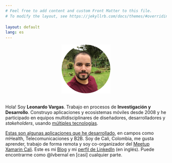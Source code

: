 ```yaml
---
# Feel free to add content and custom Front Matter to this file.
# To modify the layout, see https://jekyllrb.com/docs/themes/#overriding-theme-defaults

layout: default
lang: es
---
```


<center>
    <img src="/images/profile.png" height="152" />
    <br/><br/>
</center>

Hola! Soy __Leonardo Vargas__. Trabajo en procesos de __Investigación y Desarrollo__. Construyo aplicaciones y ecosistemas móviles desde 2008 y he participado en equipos multidisciplinares de diseñadores, desarrolladores y _stakeholders_, usando [múltiples tecnologías](/es/tech).

[Estas son algunas aplicaciones que he desarrollado](/es/apps), en campos como mHealth, Telecomunicaciones y B2B. Soy de Cali, Colombia, me gusta aprender, trabajo de forma remota y soy co-organizador del [Meetup Xamarin Cali](https://www.meetup.com/Xamarin-Cali/). Este es mi [Blog](https://blog.lvbernal.com/) y mi [perfil de LinkedIn](https://www.linkedin.com/in/lvbernal/) (en inglés). Puede encontrarme como @lvbernal en [casi] cualquier parte.
